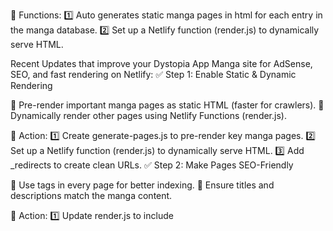 📌 Functions:
1️⃣ Auto generates static manga pages in html for each entry in the manga database.
2️⃣ Set up a Netlify function (render.js) to dynamically serve HTML.




Recent Updates that improve your Dystopia App Manga site for AdSense, SEO, and fast rendering on Netlify:
✅ Step 1: Enable Static & Dynamic Rendering

🔹 Pre-render important manga pages as static HTML (faster for crawlers).
🔹 Dynamically render other pages using Netlify Functions (render.js).

📌 Action:
1️⃣ Create generate-pages.js to pre-render key manga pages.
2️⃣ Set up a Netlify function (render.js) to dynamically serve HTML.
3️⃣ Add _redirects to create clean URLs.
✅ Step 2: Make Pages SEO-Friendly

🔹 Use <meta> tags in every page for better indexing.
🔹 Ensure titles and descriptions match the manga content.

📌 Action:
1️⃣ Update render.js to include <title> and <meta name="description">.
2️⃣ Use readable, structured URLs like /manga/onepiece/chapter/1010.
✅ Step 3: Generate a Sitemap

🔹 Helps AdSense & Googlebot index all pages.
🔹 Ensures new manga chapters get discovered fast.

📌 Action:
1️⃣ Create generate-sitemap.js to generate sitemap.xml.
2️⃣ Run it during Netlify deployment (netlify.toml).
3️⃣ Submit sitemap.xml to Google Search Console.
✅ Step 4: Optimize for AdSense Crawlers

🔹 Ensure all pages return full HTML (not just JavaScript-rendered content).
🔹 Use static pre-rendering for key manga chapters.
🔹 Test with Google’s "Mobile-Friendly Test" and "URL Inspection" tools.

📌 Action:
1️⃣ Check that all manga pages load properly without JavaScript execution.
2️⃣ Test a sample page in Google Search Console → URL Inspection.
✅ Step 5: Improve Performance on Netlify

🔹 Use Netlify Redirects (_redirects) to simplify URLs.
🔹 Enable Netlify Caching for faster page loads.
🔹 Optimize images (WebP format) to reduce load time.

📌 Action:
1️⃣ Store images in /public or a CDN for fast delivery.
2️⃣ Set up caching rules in netlify.toml.
3️⃣ Use _redirects for clean URLs.


 Static pre-rendering (generate-pages.js)
✔ Dynamic HTML rendering (render.js + _redirects)
✔ SEO-optimized pages (titles, meta descriptions)
✔ sitemap.xml generated & submitted
✔ AdSense crawler verification (URL Inspection test)
✔ Netlify optimizations (caching, images, redirects)



Locally Debug and Test with
`npx netlify --version && npx netlify dev`

Check Netlify's Status
`netlify status`

Check Netlify's Logs
`netlify logs`

Debug Redirects and Headers
`netfliy dev --debug`

Test Serverless Functins Locally
`netlify functions:server`

Test Build Locally Befor Deploying
`netlify build`

Test A Deploy without affecting Production
`netlify deploy --build --draft`

Run functions locally	`netlify dev`
List available functions	`netlify functions:list`
Test GET function	`curl http://localhost:8888/.netlify/functions/<function-name>`
Test POST function	`curl -X POST http://localhost:8888/.netlify/functions/<function-name> -d '{}'`
Debug logs	`netlify dev --debug`
Serve only functions	`netlify functions:serve`
Deploy for testing	`netlify deploy --build --draft`


How to Build & Test

Run `npm run generate && npx netlify dev --verbose`


API Database
call `https://dystopia-app.site/api/manga` to fetch securely manga database for the side as json


🖼️ Dynamic Resizing

Dynamic resizing is the process of modifying images on the fly before delivering them to the user. Instead of storing multiple versions of the same image in different sizes, a server or image processing service resizes the image dynamically based on the request.
🔍 Example of Dynamic Resizing in Action

Imagine you have a manga cover stored as:
https://example.com/manga/dystopia_app/cover.png
Without Dynamic Resizing (Static)

    You must manually create and store multiple versions of the image:
        Full size: cover-large.png (1200px)
        Medium size: cover-medium.png (600px)
        Thumbnail: cover-small.png (150px)
    This takes up more storage and slows down deployment.

With Dynamic Resizing

    The server automatically resizes the image when requested.
    Instead of storing different versions, you can request on-the-fly resizing:

https://example.com/manga/dystopia_app/cover.png?width=600

    If a user requests width=600, the server sends back an optimized 600px-wide version.
    This reduces bandwidth and improves page speed.



🌍 Implementing Multilingual Support Without Duplicating/Modifying Images

If you want to add multiple languages to your manga site without duplicating images, you can apply a similar approach to dynamic resizing, but for text overlays and metadata instead of images.
🔥 Best Approaches for Multilingual Support (Without Image Duplication)
1️⃣ Dynamic Text Overlays (Server-Side Image Processing)

    Instead of modifying images, use a serverless function (Netlify, Cloudflare Workers) or an image CDN (Cloudinary, Imgix, etc.) to overlay translated text dynamically onto existing images.
    The image remains the same, but the text is added on request based on the user's language preference.

Example (Cloudinary Dynamic Overlay)

<img src="https://res.cloudinary.com/demo/image/upload/l_text:Arial_50:Hola!/manga/dystopia_app/cover.png" />

    The URL dynamically overlays "Hola!" onto the existing image without modifying the original file.

2️⃣ JSON-Based Translations + Client-Side Overlay

    Instead of modifying images, store translated text separately in JSON files and overlay it using CSS or JavaScript.
    This is lightweight and fast, requiring no image duplication.

Example JSON Translation File (translations.json)

{
  "en": {
    "title": "Dystopia App",
    "description": "You are a Fourth Worlder, Survive!"
  },
  "es": {
    "title": "Aplicación Distópica",
    "description": "Eres un Cuarto Mundialista, ¡Sobrevive!"
  }
}

How to Use It in JavaScript

async function loadTranslation(lang) {
    const res = await fetch("/data/translations.json");
    const translations = await res.json();
    document.getElementById("title").innerText = translations[lang].title;
    document.getElementById("description").innerText = translations[lang].description;
}

// Detect user language or default to English
const userLang = navigator.language.startsWith("es") ? "es" : "en";
loadTranslation(userLang);

🔹 Advantages:
✅ No image modification needed.
✅ Works without server-side processing.
✅ Lightweight & SEO-friendly when paired with prerendering.
3️⃣ URL-Based Language Switching (SEO-Friendly)

    Use URL parameters (?lang=es) or subdirectories (/es/manga/dystopia_app/).
    This tells search engines that multiple language versions exist.

Example URL Structure

https://example.com/manga/dystopia_app/ (Default English)
https://example.com/es/manga/dystopia_app/ (Spanish Version)

How It Works:

    Store all text separately in a JSON or database.
    Serve the same images, but dynamically load the translated text based on the URL.
    Use hreflang meta tags to tell search engines about different language versions.

Example HTML Meta Tag for SEO

<link rel="alternate" hreflang="en" href="https://example.com/manga/dystopia_app/" />
<link rel="alternate" hreflang="es" href="https://example.com/es/manga/dystopia_app/" />

4️⃣ Server-Side Rendering with Netlify Functions

    Instead of using JavaScript to replace text after the page loads, prerender the correct language using a Netlify function.

Example Netlify Function (getManga.js)

export async function handler(event) {
    const lang = event.queryStringParameters.lang || "en";
    const translations = {
        en: { title: "Dystopia App", description: "You are a Fourth Worlder, Survive!" },
        es: { title: "Aplicación Distópica", description: "Eres un Cuarto Mundialista, ¡Sobrevive!" }
    };

    return {
        statusCode: 200,
        headers: { "Content-Type": "application/json" },
        body: JSON.stringify(translations[lang])
    };
}

🔹 How It Works:

    Fetches the correct language before rendering the page.
    Works well with static page generation.

🚀 Which Approach is Best for You?
Approach	Pros	Cons
Dynamic Text Overlays (Cloudinary, Sharp.js)	No image duplication, works on any device	Needs an image processing server/CDN
JSON-Based Translation (Client-Side JavaScript)	Fast, easy, SEO-friendly with prerendering	Requires JavaScript to display translations
URL-Based Language Switching (/es/manga/...)	Best for SEO, fully static	Requires separate URLs per language
Server-Side Rendering (Netlify Functions, API Calls)	Fully dynamic, no JS needed	Slightly slower, needs a backend
🎯 Best Combination for Your Manga Site

    For SEO & Performance: Use URL-based language switching (/es/manga/...) with hreflang meta tags.
    For Simplicity: Use JSON-based translations with client-side JavaScript.
    For Image-Heavy Content: Use dynamic text overlays with Cloudinary or a Netlify Function.
